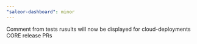 ```yaml
---
"saleor-dashboard": minor
---
```


Comment from tests rusults will now be displayed for cloud-deployments CORE release PRs
